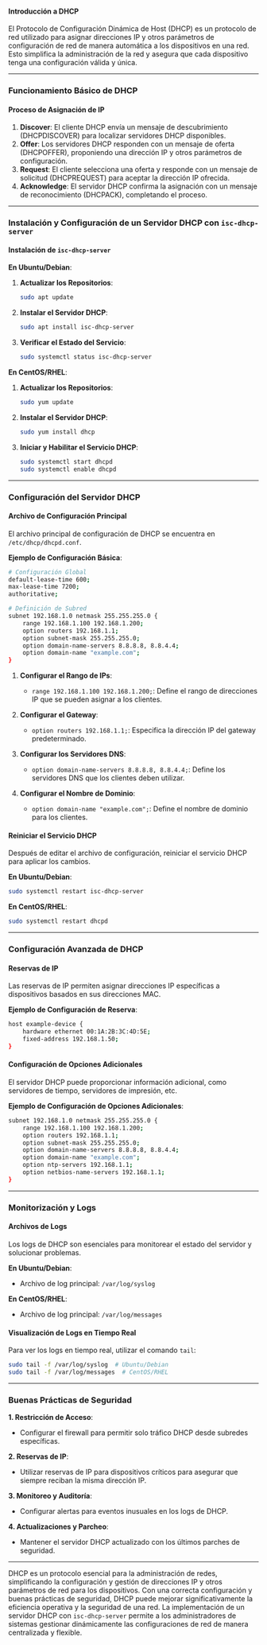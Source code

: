 
#### Introducción a DHCP

El Protocolo de Configuración Dinámica de Host (DHCP) es un protocolo de red utilizado para asignar direcciones IP y otros parámetros de configuración de red de manera automática a los dispositivos en una red. Esto simplifica la administración de la red y asegura que cada dispositivo tenga una configuración válida y única.

---

### Funcionamiento Básico de DHCP

#### Proceso de Asignación de IP

1. **Discover**: El cliente DHCP envía un mensaje de descubrimiento (DHCPDISCOVER) para localizar servidores DHCP disponibles.
2. **Offer**: Los servidores DHCP responden con un mensaje de oferta (DHCPOFFER), proponiendo una dirección IP y otros parámetros de configuración.
3. **Request**: El cliente selecciona una oferta y responde con un mensaje de solicitud (DHCPREQUEST) para aceptar la dirección IP ofrecida.
4. **Acknowledge**: El servidor DHCP confirma la asignación con un mensaje de reconocimiento (DHCPACK), completando el proceso.

---

### Instalación y Configuración de un Servidor DHCP con `isc-dhcp-server`

#### Instalación de `isc-dhcp-server`

**En Ubuntu/Debian**:
1. **Actualizar los Repositorios**:
   ```bash
   sudo apt update
   ```

2. **Instalar el Servidor DHCP**:
   ```bash
   sudo apt install isc-dhcp-server
   ```

3. **Verificar el Estado del Servicio**:
   ```bash
   sudo systemctl status isc-dhcp-server
   ```

**En CentOS/RHEL**:
1. **Actualizar los Repositorios**:
   ```bash
   sudo yum update
   ```

2. **Instalar el Servidor DHCP**:
   ```bash
   sudo yum install dhcp
   ```

3. **Iniciar y Habilitar el Servicio DHCP**:
   ```bash
   sudo systemctl start dhcpd
   sudo systemctl enable dhcpd
   ```

---

### Configuración del Servidor DHCP

#### Archivo de Configuración Principal

El archivo principal de configuración de DHCP se encuentra en `/etc/dhcp/dhcpd.conf`.

**Ejemplo de Configuración Básica**:
```bash
# Configuración Global
default-lease-time 600;
max-lease-time 7200;
authoritative;

# Definición de Subred
subnet 192.168.1.0 netmask 255.255.255.0 {
    range 192.168.1.100 192.168.1.200;
    option routers 192.168.1.1;
    option subnet-mask 255.255.255.0;
    option domain-name-servers 8.8.8.8, 8.8.4.4;
    option domain-name "example.com";
}
```

1. **Configurar el Rango de IPs**:
   - `range 192.168.1.100 192.168.1.200;`: Define el rango de direcciones IP que se pueden asignar a los clientes.

2. **Configurar el Gateway**:
   - `option routers 192.168.1.1;`: Especifica la dirección IP del gateway predeterminado.

3. **Configurar los Servidores DNS**:
   - `option domain-name-servers 8.8.8.8, 8.8.4.4;`: Define los servidores DNS que los clientes deben utilizar.

4. **Configurar el Nombre de Dominio**:
   - `option domain-name "example.com";`: Define el nombre de dominio para los clientes.

#### Reiniciar el Servicio DHCP

Después de editar el archivo de configuración, reiniciar el servicio DHCP para aplicar los cambios.

**En Ubuntu/Debian**:
```bash
sudo systemctl restart isc-dhcp-server
```

**En CentOS/RHEL**:
```bash
sudo systemctl restart dhcpd
```

---

### Configuración Avanzada de DHCP

#### Reservas de IP

Las reservas de IP permiten asignar direcciones IP específicas a dispositivos basados en sus direcciones MAC.

**Ejemplo de Configuración de Reserva**:
```bash
host example-device {
    hardware ethernet 00:1A:2B:3C:4D:5E;
    fixed-address 192.168.1.50;
}
```

#### Configuración de Opciones Adicionales

El servidor DHCP puede proporcionar información adicional, como servidores de tiempo, servidores de impresión, etc.

**Ejemplo de Configuración de Opciones Adicionales**:
```bash
subnet 192.168.1.0 netmask 255.255.255.0 {
    range 192.168.1.100 192.168.1.200;
    option routers 192.168.1.1;
    option subnet-mask 255.255.255.0;
    option domain-name-servers 8.8.8.8, 8.8.4.4;
    option domain-name "example.com";
    option ntp-servers 192.168.1.1;
    option netbios-name-servers 192.168.1.1;
}
```

---

### Monitorización y Logs

#### Archivos de Logs

Los logs de DHCP son esenciales para monitorear el estado del servidor y solucionar problemas.

**En Ubuntu/Debian**:
- Archivo de log principal: `/var/log/syslog`

**En CentOS/RHEL**:
- Archivo de log principal: `/var/log/messages`

#### Visualización de Logs en Tiempo Real

Para ver los logs en tiempo real, utilizar el comando `tail`:
```bash
sudo tail -f /var/log/syslog  # Ubuntu/Debian
sudo tail -f /var/log/messages  # CentOS/RHEL
```

---

### Buenas Prácticas de Seguridad

**1. Restricción de Acceso**:
- Configurar el firewall para permitir solo tráfico DHCP desde subredes específicas.

**2. Reservas de IP**:
- Utilizar reservas de IP para dispositivos críticos para asegurar que siempre reciban la misma dirección IP.

**3. Monitoreo y Auditoría**:
- Configurar alertas para eventos inusuales en los logs de DHCP.

**4. Actualizaciones y Parcheo**:
- Mantener el servidor DHCP actualizado con los últimos parches de seguridad.

---


DHCP es un protocolo esencial para la administración de redes, simplificando la configuración y gestión de direcciones IP y otros parámetros de red para los dispositivos. Con una correcta configuración y buenas prácticas de seguridad, DHCP puede mejorar significativamente la eficiencia operativa y la seguridad de una red. La implementación de un servidor DHCP con `isc-dhcp-server` permite a los administradores de sistemas gestionar dinámicamente las configuraciones de red de manera centralizada y flexible.